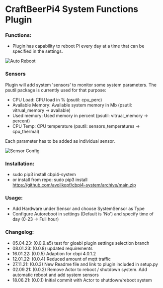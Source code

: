# CraftBeerPi4 System Functions Plugin

### Functions:

- Plugin has capability to reboot Pi every day at a time that can be specified in the settings.

![Auto Reboot](https://github.com/avollkopf/cbpi4-system/blob/main/AutoReboot.png?raw=true)

### Sensors	

Plugin will add system 'sensors' to monitor some system parameters. The psutil package is currently used for that purpose:
	
- CPU Load: 		CPU load in % (psutil: cpu_perc)
- Available Memory:	Available system memory in Mb (psutil: vitrual_memory -> available)
- Used memory:		Used memory in percent (psutil: vitrual_memory -> percent)
- CPU Temp:		CPU temperature (psutil: sensors_temperatures -> cpu_thermal)

Each parameter has to be added as individual sensor.
	
![Sensor Config](https://github.com/avollkopf/cbpi4-system/blob/main/SystemSensor.png?raw=true)

### Installation: 
- sudo pip3 install cbpi4-system
- or install from repo: sudo pip3 install https://github.com/avollkopf/cbpi4-system/archive/main.zip
	
### Usage:

- Add Hardware under Sensor and choose SystemSensor as Type
- Configure Autoreboot in settings (Default is 'No') and specify time of day (0-23 -> Full hour)

### Changelog:

- 05.04.23: (0.0.9.a5) test for gloabl plugin settings selection branch
- 08.01.23: (0.0.8) updated requirements
- 16.01.22: (0.0.5) Adaption for cbpi 4.0.1.2
- 12.01.22: (0.0.4) Reduced amount of mqtt traffic
- 27.11.21: (0.0.3) New Readme file and link to plugin included in setup.py
- 02.09.21: (0.0.2) Remove Actor to reboot / shutdown system. Add automatic reboot and add system sensors
- 18.06.21: (0.0.1) Initial commit with Actor to shutdown/reboot system
